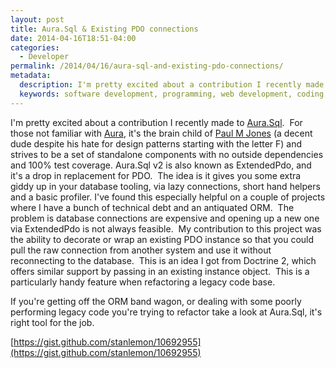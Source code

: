 ```yaml
---
layout: post
title: Aura.Sql & Existing PDO connections
date: 2014-04-16T18:51-04:00
categories:
  - Developer
permalink: /2014/04/16/aura-sql-and-existing-pdo-connections/
metadata:
  description: I'm pretty excited about a contribution I recently made to Aura.Sql.
  keywords: software development, programming, web development, coding, PHP, Doctrine ORM, Git
---
```

I'm pretty excited about a contribution I recently made to [Aura.Sql](http://github.com/auraphp/Aura.Sql).  For those not familiar with [Aura](http://auraphp.com), it's the brain child of [Paul M Jones](http://paul-m-jones.com/archives/4757) (a decent dude despite his hate for design patterns starting with the letter F) and strives to be a set of standalone components with no outside dependencies and 100% test coverage. Aura.Sql v2 is also known as ExtendedPdo, and it's a drop in replacement for PDO.  The idea is it gives you some extra giddy up in your database tooling, via lazy connections, short hand helpers and a basic profiler. I've found this especially helpful on a couple of projects where I have a bunch of technical debt and an antiquated ORM.  The problem is database connections are expensive and opening up a new one via ExtendedPdo is not always feasible.  My contribution to this project was the ability to decorate or wrap an existing PDO instance so that you could pull the raw connection from another system and use it without reconnecting to the database.  This is an idea I got from Doctrine 2, which offers similar support by passing in an existing instance object.  This is a particularly handy feature when refactoring a legacy code base.

If you're getting off the ORM band wagon, or dealing with some poorly performing legacy code you're trying to refactor take a look at Aura.Sql, it's right tool for the job.

[https://gist.github.com/stanlemon/10692955](https://gist.github.com/stanlemon/10692955)
